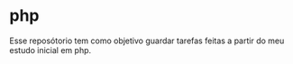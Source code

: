 # php
Esse reposótorio tem como objetivo guardar tarefas feitas a partir do meu estudo inicial em php.

